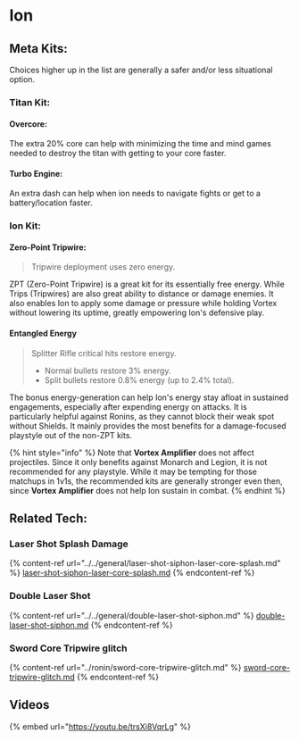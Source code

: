 # Ion

## Meta Kits:

Choices higher up in the list are generally a safer and/or less situational option.

### Titan Kit:

#### Overcore:

The extra 20% core can help with minimizing the time and mind games needed to destroy the titan with getting to your core faster.

#### Turbo Engine:

An extra dash can help when ion needs to navigate fights or get to a battery/location faster.

### Ion Kit:

#### Zero-Point Tripwire:

> Tripwire deployment uses zero energy.

ZPT (Zero-Point Tripwire) is a great kit for its essentially free energy. While Trips (Tripwires) are also great ability to distance or damage enemies. It also enables Ion to apply some damage or pressure while holding Vortex without lowering its uptime, greatly empowering Ion's defensive play.

#### Entangled Energy

> Splitter Rifle critical hits restore energy.
>
> * Normal bullets restore 3% energy.
> * Split bullets restore 0.8% energy (up to 2.4% total).

The bonus energy-generation can help Ion's energy stay afloat in sustained engagements, especially after expending energy on attacks. It is particularly helpful against Ronins, as they cannot block their weak spot without Shields. It mainly provides the most benefits for a damage-focused playstyle out of the non-ZPT kits.

{% hint style="info" %}
Note that **Vortex Amplifier** does not affect projectiles. Since it only benefits against Monarch and Legion, it is not recommended for any playstyle. While it may be tempting for those matchups in 1v1s, the recommended kits are generally stronger even then, since **Vortex Amplifier** does not help Ion sustain in combat.&#x20;
{% endhint %}

## Related Tech:

### Laser Shot Splash Damage

{% content-ref url="../../general/laser-shot-siphon-laser-core-splash.md" %}
[laser-shot-siphon-laser-core-splash.md](../../general/laser-shot-siphon-laser-core-splash.md)
{% endcontent-ref %}

### Double Laser Shot

{% content-ref url="../../general/double-laser-shot-siphon.md" %}
[double-laser-shot-siphon.md](../../general/double-laser-shot-siphon.md)
{% endcontent-ref %}

### Sword Core Tripwire glitch

{% content-ref url="../ronin/sword-core-tripwire-glitch.md" %}
[sword-core-tripwire-glitch.md](../ronin/sword-core-tripwire-glitch.md)
{% endcontent-ref %}

## Videos

{% embed url="https://youtu.be/trsXi8VqrLg" %}
